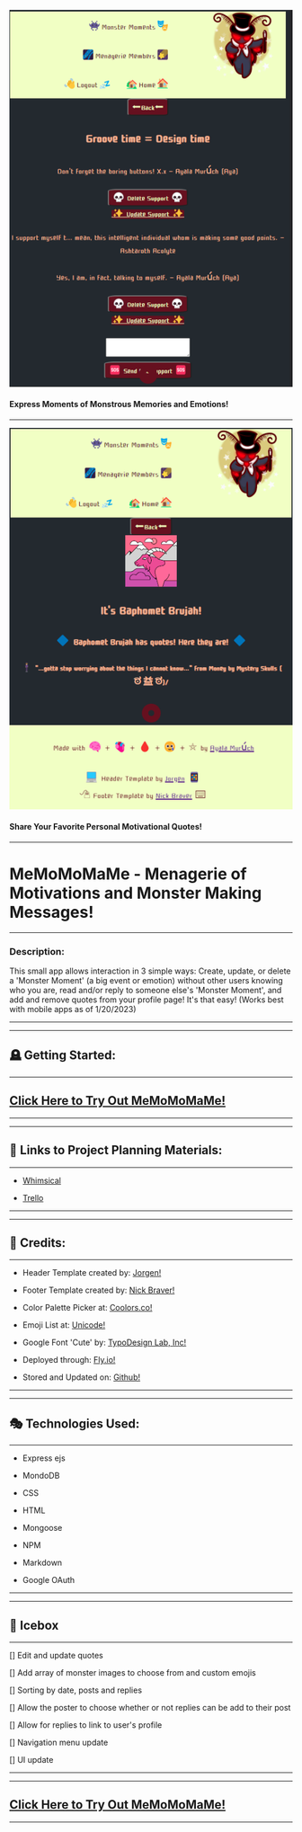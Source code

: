 ![Game Screenshot](public/assets/images/Screenshot_20230120_060604.png)
#### Express Moments of Monstrous Memories and Emotions!

---

![Game Screenshot](public/assets/images/Screenshot_20230120_060653.png)
#### Share Your Favorite Personal Motivational Quotes!

---

# MeMoMoMaMe - Menagerie of Motivations and Monster Making Messages!

---

### Description: 

  This small app allows interaction in 3 simple ways: Create, update, or delete a 'Monster Moment' (a big event or emotion) without other users knowing who you are, read and/or reply to someone else's 'Monster Moment', and add and remove quotes from your profile page! It's that easy! (Works best with mobile apps as of 1/20/2023)

---

---

## 🪦 Getting Started:
---

##  [Click Here to Try Out MeMoMoMaMe!](https://memomomame.fly.dev/ "link to game")


---
---

## 🩻 Links to Project Planning Materials:
---

*  [Whimsical](https://whimsical.com/mobile-layout-EZLMTro4zcMVuZXmJQUHnr "link to Whimsical")
  
*  [Trello](https://trello.com/b/S4tx9oN0/memomomame "link to Trello")

---
---

## 📜 Credits:

---

*  Header Template created by: [Jorgen!](https://codepen.io/jorgenb/pen/BPgmoq "link to Jorgen's code")

*  Footer Template created by: [Nick Braver!](https://codepen.io/nickbraver/pen/DGeMWQ "link to Nick Braver's code")

*  Color Palette Picker at: [Coolors.co!](https://coolors.co/ "link to color palette picker")

*  Emoji List at: [Unicode!](https://unicode.org/emoji/charts/full-emoji-list.html "link to Unicode emoji list")

*  Google Font 'Cute' by: [TypoDesign Lab, Inc!](https://fonts.google.com/specimen/Cute+Font "link to 'Cute' font on Google fonts")

*  Deployed through: [Fly.io!](https://fly.io/ "link to Fly.io")

*  Stored and Updated on: [Github!](https://github.com/ "link to Github")

---
---

## 🎭	Technologies Used:

---
*  Express ejs

*  MondoDB

*  CSS

*  HTML

*  Mongoose

*  NPM

*  Markdown
	
*  Google OAuth

---
---

## 🔮 Icebox
---

[]   Edit and update quotes

[]  Add array of monster images to choose from and custom emojis

[]  Sorting by date, posts and replies

[]  Allow the poster to choose whether or not replies can be add to their post

[]  Allow for replies to link to user's profile

[]  Navigation menu update

[]  UI update


---
---

## [Click Here to Try Out MeMoMoMaMe!](https://memomomame.fly.dev/ "link to game")

---